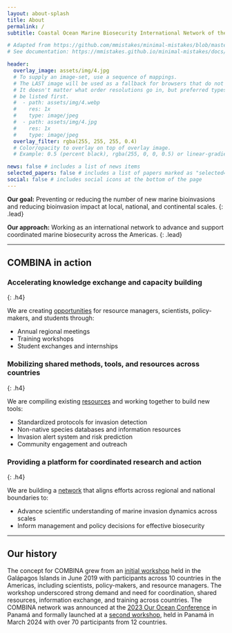 ```yaml
---
layout: about-splash
title: About
permalink: /
subtitle: Coastal Ocean Marine Biosecurity International Network of the Americas

# Adapted from https://github.com/mmistakes/minimal-mistakes/blob/master/_includes/page__hero.html
# See documentation: https://mmistakes.github.io/minimal-mistakes/docs/layouts/#header-overlay

header:
  overlay_image: assets/img/4.jpg
  # To supply an image-set, use a sequence of mappings.
  # The LAST image will be used as a fallback for browsers that do not support CSS image-set.
  # It doesn't matter what order resolutions go in, but preferred types should
  # be listed first.
  #  - path: assets/img/4.webp
  #    res: 1x
  #    type: image/jpeg
  #  - path: assets/img/4.jpg
  #    res: 1x
  #    type: image/jpeg
  overlay_filter: rgba(255, 255, 255, 0.4)
  # Color/opacity to overlay on top of overlay image.
  # Example: 0.5 (percent black), rgba(255, 0, 0, 0.5) or linear-gradient.

news: false # includes a list of news items
selected_papers: false # includes a list of papers marked as "selected={true}"
social: false # includes social icons at the bottom of the page
---
```


**Our goal:** Preventing or reducing the number of new marine bioinvasions and reducing bioinvasion impact at local, national, and continental scales.
{: .lead}

**Our approach:** Working as an international network to advance and support coordinated marine biosecurity across the Americas.
{: .lead}

---

## COMBINA in action

<!-- prettier-ignore-start -->
### Accelerating knowledge exchange and capacity building
{: .h4}
<!-- prettier-ignore-end -->

We are creating [opportunities](/opportunities) for resource managers, scientists, policy-makers, and students through:

- Annual regional meetings
- Training workshops
- Student exchanges and internships

<!-- prettier-ignore-start -->
### Mobilizing shared methods, tools, and resources across countries
{: .h4}
<!-- prettier-ignore-end -->

We are compiling existing [resources](/resources) and working together to build new tools:

- Standardized protocols for invasion detection
- Non-native species databases and information resources
- Invasion alert system and risk prediction
- Community engagement and outreach

<!-- prettier-ignore-start -->
### Providing a platform for coordinated research and action
{: .h4}
<!-- prettier-ignore-end -->

We are building a [network](/people) that aligns efforts across regional and national boundaries to:

- Advance scientific understanding of marine invasion dynamics across scales
- Inform management and policy decisions for effective biosecurity

---

## Our history

The concept for COMBINA grew from an [initial workshop](/assets/pdf/Informe-Final_Galapagos-2019-Invasions-Workshop.pdf) held in the Galápagos Islands in June 2019 with participants across 10 countries in the Americas, including scientists, policy-makers, and resource managers. The workshop underscored strong demand and need for coordination, shared resources, information exchange, and training across countries. The COMBINA network was announced at the [2023 Our Ocean Conference](http://ouroceanpanama2023.gob.pa/) in Panamá and formally launched at a [second workshop](https://stri.si.edu/story/combina), held in Panamá in March 2024 with over 70 participants from 12 countries.
